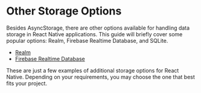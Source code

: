 # Other Storage Options

Besides AsyncStorage, there are other options available for handling data storage in React Native applications. This guide will briefly cover some popular options: Realm, Firebase Realtime Database, and SQLite.

- [Realm](https://github.com/realm/realm-js)
- [Firebase Realtime Database](https://firebase.google.com/docs/database)

These are just a few examples of additional storage options for React Native. Depending on your requirements, you may choose the one that best fits your project.